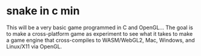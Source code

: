 # snake in c min

This will be a very basic game programmed in C and OpenGL...
The goal is to make a cross-platform game as experiment to see what it takes to make a game engine that cross-compiles to WASM/WebGL2, Mac, Windows, and Linux/X11 via OpenGL.

